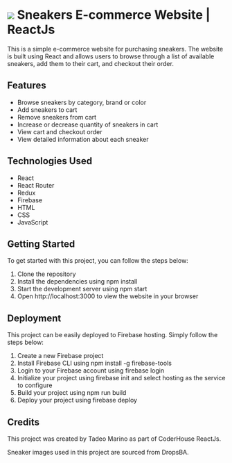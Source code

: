 # ![](logo.png) Sneakers E-commerce Website | ReactJs

This is a simple e-commerce website for purchasing sneakers. The website is built using React and allows users to browse through a list of available sneakers, add them to their cart, and checkout their order.

## Features
- Browse sneakers by category, brand or color
- Add sneakers to cart
- Remove sneakers from cart
- Increase or decrease quantity of sneakers in cart
- View cart and checkout order
- View detailed information about each sneaker
<!-- Search for specific sneakers -->
<!-- Responsive design for desktop and mobile devices -->

## Technologies Used
- React
- React Router
- Redux
- Firebase
- HTML
- CSS
- JavaScript

## Getting Started

To get started with this project, you can follow the steps below:

1. Clone the repository
2. Install the dependencies using npm install
3. Start the development server using npm start
4. Open http://localhost:3000 to view the website in your browser

## Deployment

This project can be easily deployed to Firebase hosting. Simply follow the steps below:

1. Create a new Firebase project
2. Install Firebase CLI using npm install -g firebase-tools
3. Login to your Firebase account using firebase login
4. Initialize your project using firebase init and select hosting as the service to configure
5. Build your project using npm run build
6. Deploy your project using firebase deploy

## Credits

This project was created by Tadeo Marino as part of CoderHouse ReactJs. 

Sneaker images used in this project are sourced from DropsBA.